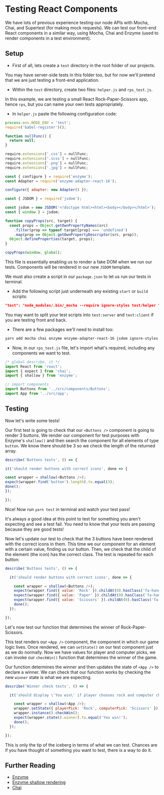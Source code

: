 # Testing React Components

We have lots of previous experience testing our node APIs with Mocha, Chai, and Supertest (for making mock requests). We can test our front-end React components in a similar way, using Mocha, Chai and Enzyme (used to render components in a test environment).

## Setup

* First of all, lets create a `test` directory in the root folder of our projects.

You may have server-side tests in this folder too, but for now we'll pretend that we are just testing a front-end application. 

* Within the `test` directory, create two files: `helper.js` and `rps_test.js`.

In this example, we are testing a small React Rock-Paper-Scissors app, hence `rps`, but you can name your own tests appropriately.

* In `helper.js` paste the following configuration code:

```js
process.env.NODE_ENV = 'test';
require('babel-register')();

function nullFunc() {
  return null;
}

require.extensions['.css'] = nullFunc;
require.extensions['.scss'] = nullFunc;
require.extensions['.png'] = nullFunc;
require.extensions['.jpg'] = nullFunc;

const { configure } = require('enzyme');
const Adapter = require('enzyme-adapter-react-16');

configure({ adapter: new Adapter() });

const { JSDOM } = require('jsdom');

const jsdom = new JSDOM('<!doctype html><html><body></body></html>');
const { window } = jsdom;

function copyProps(src, target) {
  const props = Object.getOwnPropertyNames(src)
    .filter(prop => typeof target[prop] === 'undefined')
    .map(prop => Object.getOwnPropertyDescriptor(src, prop));
  Object.defineProperties(target, props);
}

copyProps(window, global);
```

This file is essentially enabling us to render a fake DOM when we run our tests. Components will be rendered in our new `JSDOM` template.

We must also create a script in our `package.json` to let us run our tests in terminal.

* Add the following script just underneath any existing `start` or `build` scripts:

```json
"test": "node_modules/.bin/_mocha --require ignore-styles test/helper \"test/**/*_test.js\""
```

You may want to split your test scripts into `test:server` and `test:client` if you are testing front and back.

* There are a few packages we'll need to install too:

```bash
yarn add mocha chai enzyme enzyme-adapter-react-16 jsdom ignore-styles 
```

* Now, in our `rps_test.js` file, let's import what's required, including any components we want to test.

```javascript
/* global describe, it */
import React from 'react';
import { expect } from 'chai';
import { shallow } from 'enzyme';

// import components
import Buttons from '../src/components/Buttons';
import App from '../src/app';
```

## Testing

Now let's write some tests! 

Our first test is going to check that our `<Buttons />` component is going to render 3 buttons. We render our component for test purposes with Enzyme's `shallow()` and then search the component for all elements of type `button`. We know there should be 3 so we check the length of the returned array.

```js
describe('Buttons tests', () => {

it('should render buttons with correct icons', done => {

const wrapper = shallow(<Buttons />);
expect(wrapper.find('button').length).to.equal(3);
done();
});

});
```

Nice! Now run `yarn test` in terminal and watch your test pass! 

It's always a good idea at this point to test for something you aren't expecting and see a test fail. You need to know that your tests are passing because they are good tests!

Now let's update our test to check that the 3 buttons have been rendered with the correct icons in them. This time we our component for an element with a certain value, finding us our button. Then, we check that the child of the element (the icon) has the correct class. The test is repeated for each button:

```js
describe('Buttons tests', () => {

  it('should render buttons with correct icons', done => {

    const wrapper = shallow(<Buttons />);
    expect(wrapper.find({ value: 'Rock' }).childAt(0).hasClass('fa-hand-rock')).to.equal(true);
    expect(wrapper.find({ value: 'Paper' }).childAt(0).hasClass('fa-hand-paper')).to.equal(true);
    expect(wrapper.find({ value: 'Scissors' }).childAt(0).hasClass('fa-hand-scissors')).to.equal(true);
    done();
  });

});
```

Let's now test our function that determines the winner of Rock-Paper-Scissors.

This test renders our `<App />` component, the component in which our game logic lives. Once rendered, we can `setState()` on our test component just as we do normally. Now we have values for player and computer picks, we can invoke our `checkWin()` function that determines the winner of the game.

Our function determines the winner and then updates the state of `<App />` to declare a winner. We can check that our function works by checking the new `winner` state is what we are expecting.

```js
describe('Winner check tests', () => {

  it('should display \'You win\' if player chooses rock and computer chooses scissors', done => {

    const wrapper = shallow(<App />);
    wrapper.setState({ playerPick: 'Rock', computerPick: 'Scissors' });
    wrapper.instance().checkWin();
    expect(wrapper.state().winner).to.equal('You win!');
    done();
  });

});
```

This is only the tip of the iceberg in terms of what we can test. Chances are if you have thought of something you want to test, there is a way to do it.

## Further Reading

* [Enzyme](https://github.com/airbnb/enzyme)
* [Enzyme shallow rendering](https://github.com/airbnb/enzyme/blob/master/docs/api/shallow.md)
* [Chai](http://www.chaijs.com/)

